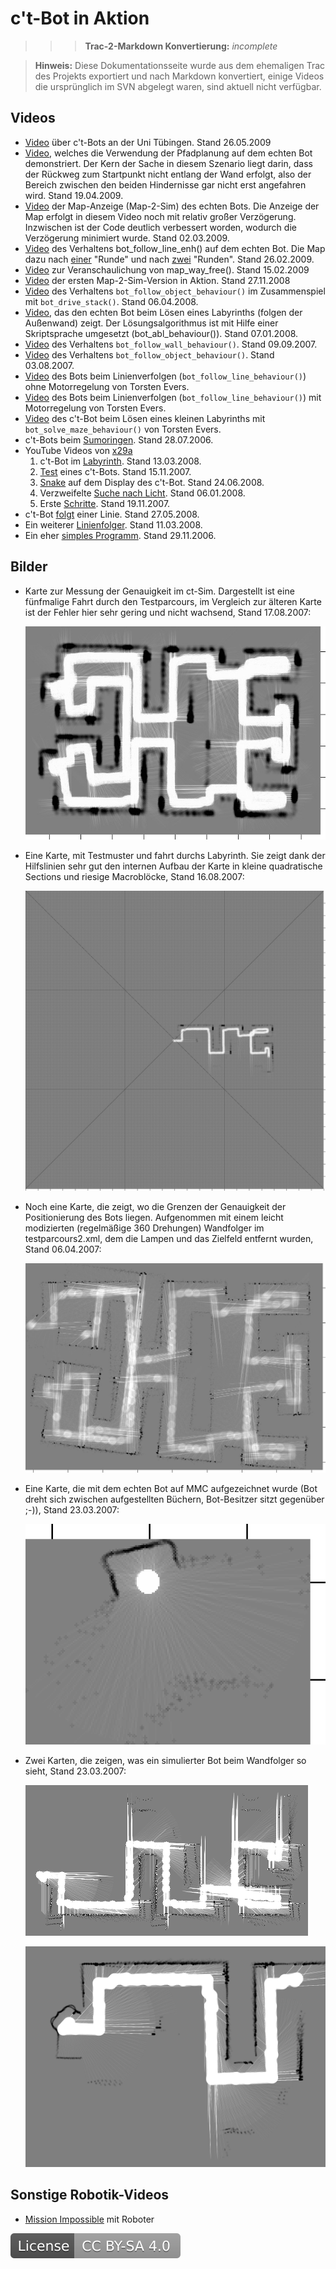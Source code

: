# c't-Bot in Aktion

>>> **Trac-2-Markdown Konvertierung:** *incomplete*

> **Hinweis:** Diese Dokumentationsseite wurde aus dem ehemaligen Trac des Projekts exportiert und nach Markdown konvertiert, einige Videos die ursprünglich im SVN abgelegt waren, sind aktuell nicht verfügbar.

## Videos

* [Video](http://www.youtube.com/watch?v=GX4phyGY-Z4) über c't-Bots an der Uni Tübingen. Stand 26.05.2009
* [Video](https://www.cety.de/ctbot/pfadplanung_real.html), welches die Verwendung der Pfadplanung auf dem echten Bot demonstriert. Der Kern der Sache in diesem Szenario liegt darin, dass der Rückweg zum Startpunkt nicht entlang der Wand erfolgt, also der Bereich zwischen den beiden Hindernisse gar nicht erst angefahren wird. Stand 19.04.2009.
* [Video](https://www.cety.de/ctbot/maptest_real.html) der Map-Anzeige (Map-2-Sim) des echten Bots. Die Anzeige der Map erfolgt in diesem Video noch mit relativ großer Verzögerung. Inzwischen ist der Code deutlich verbessert worden, wodurch die Verzögerung minimiert wurde. Stand 02.03.2009.
* [Video](https://www.cety.de/ctbot/follow_line_enh.html) des Verhaltens bot_follow_line_enh() auf dem echten Bot. Die Map dazu nach [einer](follow_line_enh.png) "Runde" und nach [zwei](follow_line_enh_2.png) "Runden". Stand 26.02.2009.
* [Video](https://www.cety.de/ctbot/drive_area_way_free.mov) zur Veranschaulichung von map_way_free(). Stand 15.02.2009
* [Video](https://www.cety.de/ctbot/map-2-sim.html) der ersten Map-2-Sim-Version in Aktion. Stand 27.11.2008
* [Video](https://www.cety.de/ctbot/follow_stack.html) des Verhaltens `bot_follow_object_behaviour()` im Zusammenspiel mit `bot_drive_stack()`. Stand 06.04.2008.
* [Video](https://www.cety.de/ctbot/solve_maze_real.html), das den echten Bot beim Lösen eines Labyrinths (folgen der Außenwand) zeigt. Der Lösungsalgorithmus ist mit Hilfe einer Skriptsprache umgesetzt (bot_abl_behaviour()). Stand 07.01.2008.
* [Video](https://www.cety.de/ctbot/wall.html) des Verhaltens `bot_follow_wall_behaviour()`. Stand 09.09.2007.
* [Video](https://www.cety.de/ctbot/follow.html) des Verhaltens `bot_follow_object_behaviour()`. Stand 03.08.2007.
* [Video](https://www.cety.de/ctbot/tevers_follow_line_wo_speedcontrol_cc-by-sa.avi) des Bots beim Linienverfolgen (`bot_follow_line_behaviour()`) ohne Motorregelung von Torsten Evers.
* [Video](https://www.cety.de/ctbot/tevers_follow_line_w_speedcontrol_cc-by-sa.avi) des Bots beim Linienverfolgen (`bot_follow_line_behaviour()`) mit Motorregelung von Torsten Evers.
* [Video](https://www.cety.de/ctbot/tevers_solve_maze_cc-by-sa.mpg) des c't-Bot beim Lösen eines kleinen Labyrinths mit `bot_solve_maze_behaviour()` von Torsten Evers.
* c't-Bots beim [Sumoringen](http://youtube.com/watch?v=-AMo10Cc9L0). Stand 28.07.2006.
* YouTube Videos von [x29a](http://www.youtube.com/watch?v=RFdkuTtFTQ0&NR=1)
  1. c't-Bot im [Labyrinth](http://youtube.com/watch?v=-P_feEbQgfk). Stand 13.03.2008.
  1. [Test](http://www.youtube.com/watch?v=RFdkuTtFTQ0&NR=1) eines c't-Bots. Stand 15.11.2007.
  1. [Snake](http://www.youtube.com/watch?v=59hXwtWTXmU&amp;feature=user) auf dem Display des c't-Bot. Stand 24.06.2008.
  1. Verzweifelte [Suche nach Licht](http://www.youtube.com/watch?v=WqAMM9UqwPo&amp;feature=user). Stand 06.01.2008.
  1. Erste [Schritte](http://www.youtube.com/watch?v=QjDkaCr4d3I&amp;feature=user). Stand 19.11.2007.
* c't-Bot [folgt](http://www.youtube.com/watch?v=fvxcSFx9Csk) einer Linie. Stand 27.05.2008.
* Ein weiterer [Linienfolger](http://www.youtube.com/watch?v=7sK5jE8LnNU&amp;feature=related). Stand 11.03.2008.
* Ein eher [simples Programm](http://www.youtube.com/watch?v=xBJkC_R0Odc). Stand 29.11.2006.

## Bilder

* Karte zur Messung der Genauigkeit im ct-Sim. Dargestellt ist eine fünfmalige Fahrt durch den Testparcours, im Vergleich zur älteren Karte ist der Fehler hier sehr gering und nicht wachsend, Stand 17.08.2007:

  ![Image: 'map_accuracy.jpg, 450'](map_accuracy.jpg)

* Eine Karte, mit Testmuster und fahrt durchs Labyrinth. Sie zeigt dank der Hilfslinien sehr gut den internen Aufbau der Karte in kleine quadratische Sections und riesige Macroblöcke, Stand 16.08.2007:

  ![Image: 'map_mit_testmuster.jpg, 450'](map_mit_testmuster.jpg)

* Noch eine Karte, die zeigt, wo die Grenzen der Genauigkeit der Positionierung des Bots liegen. Aufgenommen mit einem leicht modizierten (regelmäßige 360 Drehungen) Wandfolger im testparcours2.xml, dem die Lampen und das Zielfeld entfernt wurden, Stand 06.04.2007:

  ![Image: 'map-grenzen.jpg'](map-grenzen.jpg)

* Eine Karte, die mit dem echten Bot auf MMC aufgezeichnet wurde (Bot dreht sich zwischen aufgestellten Büchern, Bot-Besitzer sitzt gegenüber ;-)), Stand 23.03.2007:

  ![Image: 'real_bot_map.gif'](real_bot_map.gif)

* Zwei Karten, die zeigen, was ein simulierter Bot beim Wandfolger so sieht, Stand 23.03.2007:

  ![Image: 'map_wandfolger.gif'](map_wandfolger.gif)

  ![Image: 'map-wandfolger.gif'](map-wandfolger.gif)

## Sonstige Robotik-Videos

* [Mission Impossible](https://www.newscientist.com/article/dn20791-robot-mission-impossible-wins-video-prize/) mit Roboter

[![License: CC BY-SA 4.0](../license.svg)](https://creativecommons.org/licenses/by-sa/4.0/)
